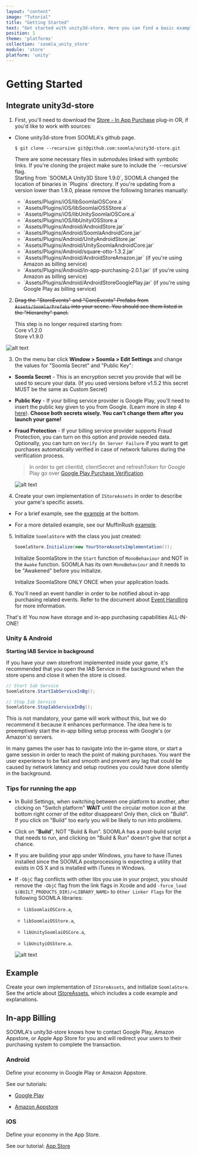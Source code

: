 ```yaml
---
layout: "content"
image: "Tutorial"
title: "Getting Started"
text: "Get started with unity3d-store. Here you can find a basic example of initialization, economy framework integration, and links to downloads and IAP setup."
position: 1
theme: 'platforms'
collection: 'soomla_unity_store'
module: 'store'
platform: 'unity'
---
```


# Getting Started

## Integrate unity3d-store

1. First, you'll need to download the [Store - In App Purchase](https://www.assetstore.unity3d.com/en/#!/content/6103) plug-in OR, if you'd like to work with sources:

  - Clone unity3d-store from SOOMLA's github page.

    ```
    $ git clone --recursive git@github.com:soomla/unity3d-store.git
    ```

    <div class="info-box">There are some necessary files in submodules linked with symbolic links. If you're cloning the project make sure to include the `--recursive` flag.</div>

    <div class="info-box">Starting from `SOOMLA Unity3D Store 1.9.0`, SOOMLA changed the location of binaries in `Plugins` directory. If you're updating from a version lower than 1.9.0, please remove the following binaries manually:
      <ul>
    			<li>`Assets/Plugins/iOS/libSoomlaiOSCore.a`</li>
    			<li>`Assets/Plugins/iOS/libSoomlaiOSSStore.a`</li>
    			<li>`Assets/Plugins/iOS/libUnitySoomlaiOSCore.a`</li>
    			<li>`Assets/Plugins/iOS/libUnityiOSStore.a`</li>
          <li>`Assets/Plugins/Android/AndroidStore.jar`</li>
          <li>`Assets/Plugins/Android/SoomlaAndroidCore.jar`</li>
          <li>`Assets/Plugins/Android/UnityAndroidStore.jar`</li>
          <li>`Assets/Plugins/Android/UnitySoomlaAndroidCore.jar`</li>
          <li>`Assets/Plugins/Android/square-otto-1.3.2.jar`</li>
          <li>`Assets/Plugins/Android/AndroidStoreAmazon.jar` (if you're using Amazon as billing service)</li>
          <li>`Assets/Plugins/Android/in-app-purchasing-2.0.1.jar` (if you're using Amazon as billing service)</li>
          <li>`Assets/Plugins/Android/AndroidStoreGooglePlay.jar` (if you're using Google Play as billing service)</li>
    	</ul>
    </div>

2. ~~Drag the "StoreEvents" and "CoreEvents" Prefabs from `Assets/Soomla/Prefabs` into your scene. You should see them listed in the "Hierarchy" panel.~~

    <div class="info-box">This step is no longer required starting from: <br>
    Core    v1.2.0 <br>
    Store   v1.9.0 </div>

  ![alt text](/img/tutorial_img/unity_getting_started/prefabs.png "Prefabs")

3. On the menu bar click **Window > Soomla > Edit Settings** and change the values for "Soomla Secret" and "Public Key":

  - **Soomla Secret** - This is an encryption secret you provide that will be used to secure your data. (If you used versions before v1.5.2 this secret MUST be the same as Custom Secret)

  - **Public Key** - If your billing service provider is Google Play, you'll need to insert the public key given to you from Google. (Learn more in step 4 [here](/android/store/Store_GooglePlayIAB)). **Choose both secrets wisely. You can't change them after you launch your game!**

  - **Fraud Protection** - If your billing service provider supports Fraud Protection, you can turn on this option and provide needed data.
    Optionally, you can turn on `Verify On Server Failure` if you want to get purchases automatically verified in case of network failures during the verification process.

    > In order to get clientId, clientSecret and refreshToken for Google Play go over [Google Play Purchase Verification](/android/store/Store_GooglePlayVerification).

    ![alt text](/img/tutorial_img/unity_getting_started/soomlaSettings.png "Soomla Settings")

4. Create your own implementation of `IStoreAssets` in order to describe your game's specific assets.

  - For a brief example, see the [example](#example) at the bottom.

  - For a more detailed example, see our MuffinRush [example](https://github.com/soomla/unity3d-store/blob/master/Soomla/Assets/Examples/MuffinRush/MuffinRushAssets.cs).

5. Initialize `SoomlaStore` with the class you just created:

    ``` cs
    SoomlaStore.Initialize(new YourStoreAssetsImplementation());
    ```

    Initialize SoomlaStore in the `Start` function of `MonoBehaviour` and NOT in the `Awake` function. SOOMLA has its own `MonoBehaviour` and it needs to be "Awakened" before you initialize.

    <div class="warning-box">Initialize SoomlaStore ONLY ONCE when your application loads.</div>

6. You'll need an event handler in order to be notified about in-app purchasing related events. Refer to the document about [Event Handling](/unity/store/Store_Events) for more information.

That's it! You now have storage and in-app purchasing capabilities ALL-IN-ONE!

### Unity & Android

**Starting IAB Service in background**

If you have your own storefront implemented inside your game, it's recommended that you open the IAB Service in the background when the store opens and close it when the store is closed.

``` cs
// Start Iab Service
SoomlaStore.StartIabServiceInBg();

// Stop Iab Service
SoomlaStore.StopIabServiceInBg();
```

This is not mandatory, your game will work without this, but we do recommend it because it enhances performance. The
idea here is to preemptively start the in-app billing setup process with Google's (or Amazon's) servers.

In many games the user has to navigate into the in-game store, or start a game session in order to reach the point of
making purchases. You want the user experience to be fast and smooth and prevent any lag that could be caused by network
latency and setup routines you could have done silently in the background.


### Tips for running the app

- In Build Settings, when switching between one platform to another, after clicking on "Switch platform" **WAIT** until the circular motion icon at the bottom right corner of the editor disappears! Only then, click on "Build". If you click on "Build" too early you will be likely to run into problems.

- Click on "**Build**", NOT "Build & Run". SOOMLA has a post-build script that needs to run, and clicking on "Build & Run" doesn't give that script a chance.

- If you are building your app under Windows, you have to have iTunes installed since the SOOMLA postprocessing is expecting a utility that exists in OS X and is installed with iTunes in Windows.

- If `-ObjC` flag conflicts with other libs you use in your project, you should remove the `-ObjC` flag from the link flags in Xcode and add `-force_load $(BUILT_PRODUCTS_DIR)/<LIBRARY_NAME>` to `Other Linker Flags` for the following SOOMLA libraries:
  * `libSoomlaiOSCore.a`,

  * `libSoomlaiOSStore.a`,

  * `libUnitySoomlaiOSCore.a`,

  * `libUnityiOSStore.a`.                                                                                                                             

  ![alt text](/img/tutorial_img/unity_debugging/switchPlatform.png "Tip")


## Example

Create your own implementation of `IStoreAssets`, and initialize `SoomlaStore`. See the article about [IStoreAssets](/unity/store/Store_IStoreAssets), which includes a code example and explanations.

## In-app Billing

SOOMLA's unity3d-store knows how to contact Google Play, Amazon Appstore, or Apple App Store for you and will redirect your users to their purchasing system to complete the transaction.

### Android

Define your economy in Google Play or Amazon Appstore.

See our tutorials:

- [Google Play](/android/store/Store_GooglePlayIAB)

- [Amazon Appstore](/android/store/Store_AmazonIAB)

### iOS

Define your economy in the App Store.

See our tutorial: [App Store](/ios/store/Store_AppStoreIAB)
